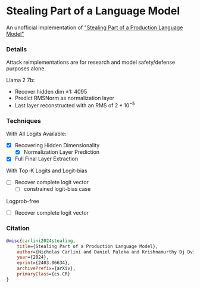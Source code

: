 # Stealing Part of a Language Model
An unofficial implementation of ["Stealing Part of a Production Language Model"](https://arxiv.org/abs/2403.06634)

### Details
Attack reimplementations are for research and model safety/defense purposes alone.

Llama 2 7b:
- Recover hidden dim $\pm 1$: 4095
- Predict RMSNorm as normalization layer
- Last layer reconstructed with an RMS of $2 * 10^{-5}$

### Techniques
With All Logits Available:
- [x] Recovering Hidden Dimensionality
    - [x] Normalization Layer Prediction
- [x] Full Final Layer Extraction

With Top-K Logits and Logit-bias
- [ ] Recover complete logit vector
    - [ ] constrained logit-bias case

Logprob-free
- [ ] Recover complete logit vector


### Citation
```bibtex
@misc{carlini2024stealing,
    title={Stealing Part of a Production Language Model}, 
    author={Nicholas Carlini and Daniel Paleka and Krishnamurthy Dj Dvijotham and Thomas Steinke and Jonathan Hayase and A. Feder Cooper and Katherine Lee and Matthew Jagielski and Milad Nasr and Arthur Conmy and Eric Wallace and David Rolnick and Florian Tramèr},
    year={2024},
    eprint={2403.06634},
    archivePrefix={arXiv},
    primaryClass={cs.CR}
}
```
